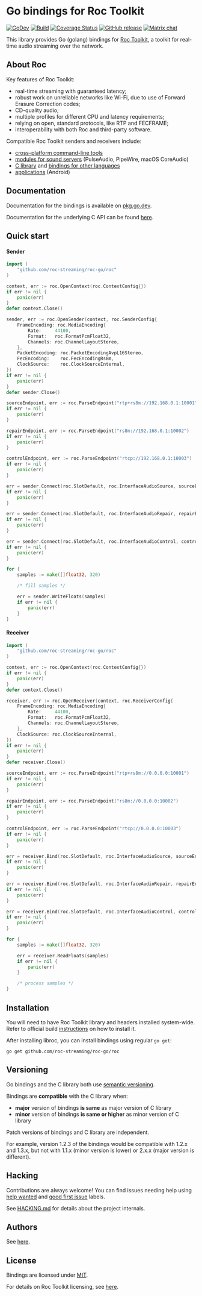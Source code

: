 # Go bindings for Roc Toolkit

[![GoDev](https://img.shields.io/badge/go.dev-reference-007d9c?logo=go&logoColor=white)](https://pkg.go.dev/github.com/roc-streaming/roc-go/roc) [![Build](https://github.com/roc-streaming/roc-go/workflows/build/badge.svg)](https://github.com/roc-streaming/roc-go/actions) [![Coverage Status](https://coveralls.io/repos/github/roc-streaming/roc-go/badge.svg?branch=main)](https://coveralls.io/github/roc-streaming/roc-go?branch=main) [![GitHub release](https://img.shields.io/github/release/roc-streaming/roc-go.svg)](https://github.com/roc-streaming/roc-go/releases) [![Matrix chat](https://matrix.to/img/matrix-badge.svg)](https://app.element.io/#/room/#roc-streaming:matrix.org)

This library provides Go (golang) bindings for [Roc Toolkit](https://github.com/roc-streaming/roc-toolkit), a toolkit for real-time audio streaming over the network.

## About Roc

Key features of Roc Toolkit:

* real-time streaming with guaranteed latency;
* robust work on unreliable networks like Wi-Fi, due to use of Forward Erasure Correction codes;
* CD-quality audio;
* multiple profiles for different CPU and latency requirements;
* relying on open, standard protocols, like RTP and FECFRAME;
* interoperability with both Roc and third-party software.

Compatible Roc Toolkit senders and receivers include:

* [cross-platform command-line tools](https://roc-streaming.org/toolkit/docs/tools/command_line_tools.html)
* [modules for sound servers](https://roc-streaming.org/toolkit/docs/tools/sound_server_modules.html) (PulseAudio, PipeWire, macOS CoreAudio)
* [C library](https://roc-streaming.org/toolkit/docs/api.html) and [bindings for other languages](https://roc-streaming.org/toolkit/docs/api/bindings.html)
* [applications](https://roc-streaming.org/toolkit/docs/tools/applications.html) (Android)

## Documentation

Documentation for the bindings is available on [pkg.go.dev](https://pkg.go.dev/github.com/roc-streaming/roc-go/roc).

Documentation for the underlying C API can be found [here](https://roc-streaming.org/toolkit/docs/api.html).

## Quick start

#### Sender

```go
import (
	"github.com/roc-streaming/roc-go/roc"
)

context, err := roc.OpenContext(roc.ContextConfig{})
if err != nil {
	panic(err)
}
defer context.Close()

sender, err := roc.OpenSender(context, roc.SenderConfig{
	FrameEncoding: roc.MediaEncoding{
		Rate:     44100,
		Format:   roc.FormatPcmFloat32,
		Channels: roc.ChannelLayoutStereo,
	},
	PacketEncoding: roc.PacketEncodingAvpL16Stereo,
	FecEncoding:    roc.FecEncodingRs8m,
	ClockSource:    roc.ClockSourceInternal,
})
if err != nil {
	panic(err)
}
defer sender.Close()

sourceEndpoint, err := roc.ParseEndpoint("rtp+rs8m://192.168.0.1:10001")
if err != nil {
	panic(err)
}

repairEndpoint, err := roc.ParseEndpoint("rs8m://192.168.0.1:10002")
if err != nil {
	panic(err)
}

controlEndpoint, err := roc.ParseEndpoint("rtcp://192.168.0.1:10003")
if err != nil {
	panic(err)
}

err = sender.Connect(roc.SlotDefault, roc.InterfaceAudioSource, sourceEndpoint)
if err != nil {
	panic(err)
}

err = sender.Connect(roc.SlotDefault, roc.InterfaceAudioRepair, repairEndpoint)
if err != nil {
	panic(err)
}

err = sender.Connect(roc.SlotDefault, roc.InterfaceAudioControl, controlEndpoint)
if err != nil {
	panic(err)
}

for {
	samples := make([]float32, 320)

	/* fill samples */

	err = sender.WriteFloats(samples)
	if err != nil {
		panic(err)
	}
}
```

#### Receiver

```go
import (
	"github.com/roc-streaming/roc-go/roc"
)

context, err := roc.OpenContext(roc.ContextConfig{})
if err != nil {
	panic(err)
}
defer context.Close()

receiver, err := roc.OpenReceiver(context, roc.ReceiverConfig{
	FrameEncoding: roc.MediaEncoding{
		Rate:     44100,
		Format:   roc.FormatPcmFloat32,
		Channels: roc.ChannelLayoutStereo,
	},
	ClockSource: roc.ClockSourceInternal,
})
if err != nil {
	panic(err)
}
defer receiver.Close()

sourceEndpoint, err := roc.ParseEndpoint("rtp+rs8m://0.0.0.0:10001")
if err != nil {
	panic(err)
}

repairEndpoint, err := roc.ParseEndpoint("rs8m://0.0.0.0:10002")
if err != nil {
	panic(err)
}

controlEndpoint, err := roc.ParseEndpoint("rtcp://0.0.0.0:10003")
if err != nil {
	panic(err)
}

err = receiver.Bind(roc.SlotDefault, roc.InterfaceAudioSource, sourceEndpoint)
if err != nil {
	panic(err)
}

err = receiver.Bind(roc.SlotDefault, roc.InterfaceAudioRepair, repairEndpoint)
if err != nil {
	panic(err)
}

err = receiver.Bind(roc.SlotDefault, roc.InterfaceAudioControl, controlEndpoint)
if err != nil {
	panic(err)
}

for {
	samples := make([]float32, 320)

	err = receiver.ReadFloats(samples)
	if err != nil {
		panic(err)
	}

	/* process samples */
}
```

## Installation

You will need to have Roc Toolkit library and headers installed system-wide. Refer to official build [instructions](https://roc-streaming.org/toolkit/docs/building/user_cookbook.html) on how to install it.

After installing libroc, you can install bindings using regular `go get`:

```
go get github.com/roc-streaming/roc-go/roc
```

## Versioning

Go bindings and the C library both use [semantic versioning](https://semver.org/).

Bindings are **compatible** with the C library when:

- **major** version of bindings **is same** as major version of C library
- **minor** version of bindings **is same or higher** as minor version of C library

Patch versions of bindings and C library are independent.

For example, version 1.2.3 of the bindings would be compatible with 1.2.x and 1.3.x, but not with 1.1.x (minor version is lower) or 2.x.x (major version is different).

## Hacking

Contributions are always welcome! You can find issues needing help using [help wanted](https://github.com/roc-streaming/roc-vad/labels/help%20wanted) and [good first issue](https://github.com/roc-streaming/roc-vad/labels/good%20first%20issue) labels.

See [HACKING.md](HACKING.md) for details about the project internals.

## Authors

See [here](https://github.com/roc-streaming/roc-go/graphs/contributors).

## License

Bindings are licensed under [MIT](LICENSE).

For details on Roc Toolkit licensing, see [here](https://roc-streaming.org/toolkit/docs/about_project/licensing.html).
